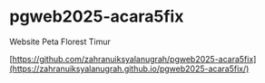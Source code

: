 # pgweb2025-acara5fix
Website Peta Florest Timur

[https://github.com/zahranuiksyalanugrah/pgweb2025-acara5fix](https://zahranuiksyalanugrah.github.io/pgweb2025-acara5fix/)
